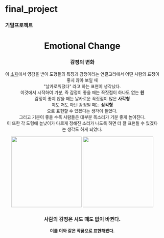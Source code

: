 # final_project
### 기말프로젝트
<div align="center">

# Emotional Change
### 감정의 변화
이 [소재](https://editor.p5js.org/picxenk@gmail.com/sketches/N6Sm6mJX0)에서 영감을 받아 도형들의 특징과 감정이라는 연결고리에서 어떤 사람의 표정이 좋지 않아 보일 때  
"날카로워졌다" 라고 하는 표현이 생각났다.  
이것에서 시작하여 기분, 즉 감정이 좋을 때는 꼭짓점이 하나도 없는 **원**  
감정이 좋지 않을 때는 날카로운 꼭짓점이 많은 **사각형**  
이도 저도 아닌 감정일 때는 **삼각형**  
으로 표현할 수 있겠다는 생각이 들었다.  
그리고 기분이 좋을 수록 사람들은 대부분 목소리가 기분 좋게 높아진다.  
이 또한 각 도형에 높낮이가 다르게 정해진 소리가 나도록 하면 더 잘 표현될 수 있겠다는 생각도 하게 되었다.  


<img src="https://user-images.githubusercontent.com/115522659/208671320-747297bb-0735-4e48-80f3-02587c35cc8c.png" width="230"> <img src="https://user-images.githubusercontent.com/115522659/208671683-636fb353-a64d-48b1-8677-a05a58ecf0a2.png" width="230">

### 사람의 감정은 시도 때도 없이 바뀐다.
**이를 이와 같은 작품으로 표현해봤다.**

</div>